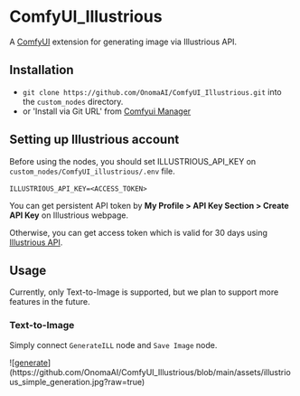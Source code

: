 # ComfyUI_Illustrious

A [ComfyUI](https://github.com/comfyanonymous/ComfyUI) extension for generating image via Illustrious API.

## Installation

- `git clone https://github.com/OnomaAI/ComfyUI_Illustrious.git` into the `custom_nodes` directory.
- or 'Install via Git URL' from [Comfyui Manager](https://github.com/ltdrdata/ComfyUI-Manager)

## Setting up Illustrious account

Before using the nodes, you should set ILLUSTRIOUS_API_KEY on `custom_nodes/ComfyUI_illustrious/.env` file.

```
ILLUSTRIOUS_API_KEY=<ACCESS_TOKEN>
```

You can get persistent API token by **My Profile > API Key Section > Create API Key** on Illustrious webpage.

Otherwise, you can get access token which is valid for 30 days using [Illustrious API](https://www.illustrious-xl.ai/).

## Usage

Currently, only  Text-to-Image is supported, but we plan to support more features in the future.

### Text-to-Image

Simply connect `GenerateILL` node and `Save Image` node.

![[generate]([https://github.com/OnomaAI/ComfyUI_Illustrious/assets/illustrious_simple_generation.jpg](https://github.com/OnomaAI/ComfyUI_Illustrious/blob/main/assets/illustrious_simple_generation.jpg?raw=true))](https://github.com/OnomaAI/ComfyUI_Illustrious/blob/main/assets/illustrious_simple_generation.jpg?raw=true)

